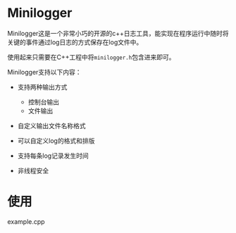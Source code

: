 # Minilogger

Minilogger这是一个非常小巧的开源的c++日志工具，能实现在程序运行中随时将关键的事件通过log日志的方式保存在log文件中。

使用起来只需要在C++工程中将`minilogger.h`包含进来即可。

Minilogger支持以下内容：

- 支持两种输出方式
	
	- 控制台输出
	- 文件输出

- 自定义输出文件名称格式

- 可以自定义log的格式和排版

- 支持每条log记录发生时间

- 非线程安全
  

# 使用

example.cpp
